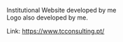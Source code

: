 Institutional Website developed by me <br>
Logo also developed by me.

Link: https://www.tcconsulting.pt/
